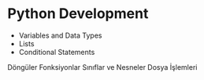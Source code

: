 # Python Development
- Variables and Data Types
- Lists
- Conditional Statements

Döngüler
Fonksiyonlar
Sınıflar ve Nesneler
Dosya İşlemleri